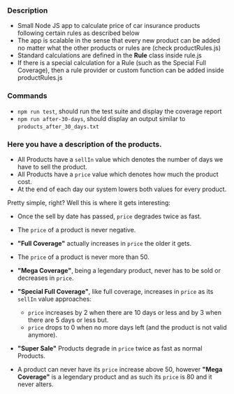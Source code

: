 ### Description
- Small Node JS app to calculate price of car insurance products following certain rules as described below 
- The app is scalable in the sense that every new product can be added no matter what the other products or rules are (check productRules.js)
- Standard calculations are defined in the **Rule** class inside rule.js
- If there is a special calculation for a Rule (such as the Special Full Coverage), then a rule provider or custom function can be added inside productRules.js

### Commands
- `npm run test`, should run the test suite and display the coverage report
- `npm run after-30-days`, should display an output similar to `products_after_30_days.txt`

### Here you have a description of the products.

- All Products have a `sellIn` value which denotes the number of days we have to sell the product.
- All Products have a `price` value which denotes how much the product cost.
- At the end of each day our system lowers both values for every product.

Pretty simple, right? Well this is where it gets interesting:

- Once the sell by date has passed, `price` degrades twice as fast.
- The `price` of a product is never negative.
- **"Full Coverage"** actually increases in `price` the older it gets.
- The `price` of a product is never more than 50.
- **"Mega Coverage"**, being a legendary product, never has to be sold or decreases in `price`.
- **"Special Full Coverage"**, like full coverage, increases in `price` as its `sellIn` value approaches:
	- `price` increases by 2 when there are 10 days or less and by 3 when there are 5 days or less but.
	- `price` drops to 0 when no more days left (and the product is not valid anymore).

- **"Super Sale"** Products degrade in `price` twice as fast as normal Products.

- A product can never have its `price` increase above 50, however **"Mega Coverage"** is a
legendary product and as such its `price` is 80 and it never alters.
